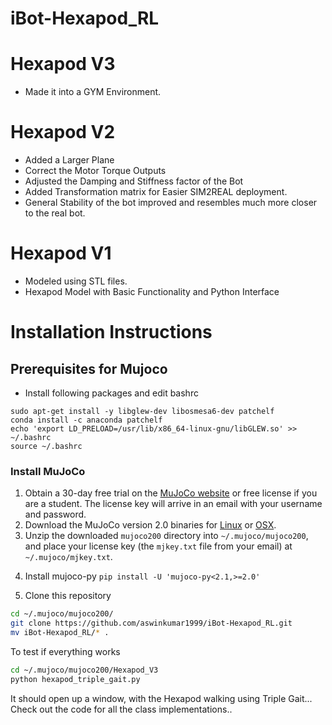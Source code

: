 # iBot-Hexapod_RL

# Hexapod V3

- Made it into a GYM Environment. 

# Hexapod V2

- Added a Larger Plane
- Correct the Motor Torque Outputs
- Adjusted the Damping and Stiffness factor of the Bot
- Added Transformation matrix for Easier SIM2REAL deployment.
- General Stability of the bot improved and resembles much more closer to the real bot. 

# Hexapod V1 

- Modeled using STL files.
- Hexapod Model with Basic Functionality and Python Interface

# Installation Instructions 

## Prerequisites for Mujoco

- Install following packages and edit bashrc
```
sudo apt-get install -y libglew-dev libosmesa6-dev patchelf
conda install -c anaconda patchelf
echo 'export LD_PRELOAD=/usr/lib/x86_64-linux-gnu/libGLEW.so' >> ~/.bashrc
source ~/.bashrc
```

### Install MuJoCo

1. Obtain a 30-day free trial on the [MuJoCo website](https://www.roboti.us/license.html)
   or free license if you are a student.
   The license key will arrive in an email with your username and password.
2. Download the MuJoCo version 2.0 binaries for
   [Linux](https://www.roboti.us/download/mujoco200_linux.zip) or
   [OSX](https://www.roboti.us/download/mujoco200_macos.zip).
3. Unzip the downloaded `mujoco200` directory into `~/.mujoco/mujoco200`,
   and place your license key (the `mjkey.txt` file from your email)
   at `~/.mujoco/mjkey.txt`.

<!-- 4. Add following line to .bashrc:
  `export LD_LIBRARY_PATH=$LD_LIBRARY_PATH:/home/user/.mujoco/mujoco200/bin` -->


4. Install mujoco-py `pip install -U 'mujoco-py<2.1,>=2.0'`

5. Clone this repository 

```bash
cd ~/.mujoco/mujoco200/
git clone https://github.com/aswinkumar1999/iBot-Hexapod_RL.git
mv iBot-Hexapod_RL/* .
```

To test if everything works 

```bash
cd ~/.mujoco/mujoco200/Hexapod_V3
python hexapod_triple_gait.py
```

It should open up a window, with the Hexapod walking using Triple Gait... Check out the code for all the class implementations.. 
